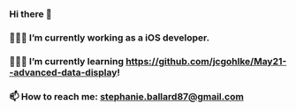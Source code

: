 ### Hi there 👋
### 👩🏻‍💻 I’m currently working as a iOS developer.
### 👩🏻‍🎓 I’m currently learning https://github.com/jcgohlke/May21--advanced-data-display! 
### 📫 How to reach me: stephanie.ballard87@gmail.com

<!--
**StephanieBallard/StephanieBallard** is a ✨ _special_ ✨ repository because its `README.md` (this file) appears on your GitHub profile.




